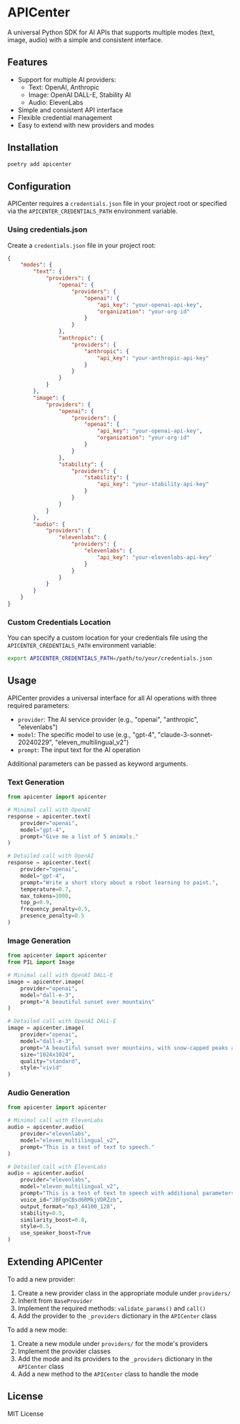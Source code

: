 # APICenter

A universal Python SDK for AI APIs that supports multiple modes (text, image, audio) with a simple and consistent interface.

## Features

- Support for multiple AI providers:
  - Text: OpenAI, Anthropic
  - Image: OpenAI DALL-E, Stability AI
  - Audio: ElevenLabs
- Simple and consistent API interface
- Flexible credential management
- Easy to extend with new providers and modes

## Installation

```bash
poetry add apicenter
```

## Configuration

APICenter requires a `credentials.json` file in your project root or specified via the `APICENTER_CREDENTIALS_PATH` environment variable.

### Using credentials.json

Create a `credentials.json` file in your project root:

```json
{
    "modes": {
        "text": {
            "providers": {
                "openai": {
                    "providers": {
                        "openai": {
                            "api_key": "your-openai-api-key",
                            "organization": "your-org-id"
                        }
                    }
                },
                "anthropic": {
                    "providers": {
                        "anthropic": {
                            "api_key": "your-anthropic-api-key"
                        }
                    }
                }
            }
        },
        "image": {
            "providers": {
                "openai": {
                    "providers": {
                        "openai": {
                            "api_key": "your-openai-api-key",
                            "organization": "your-org-id"
                        }
                    }
                },
                "stability": {
                    "providers": {
                        "stability": {
                            "api_key": "your-stability-api-key"
                        }
                    }
                }
            }
        },
        "audio": {
            "providers": {
                "elevenlabs": {
                    "providers": {
                        "elevenlabs": {
                            "api_key": "your-elevenlabs-api-key"
                        }
                    }
                }
            }
        }
    }
}
```

### Custom Credentials Location

You can specify a custom location for your credentials file using the `APICENTER_CREDENTIALS_PATH` environment variable:

```bash
export APICENTER_CREDENTIALS_PATH=/path/to/your/credentials.json
```

## Usage

APICenter provides a universal interface for all AI operations with three required parameters:
- `provider`: The AI service provider (e.g., "openai", "anthropic", "elevenlabs")
- `model`: The specific model to use (e.g., "gpt-4", "claude-3-sonnet-20240229", "eleven_multilingual_v2")
- `prompt`: The input text for the AI operation

Additional parameters can be passed as keyword arguments.

### Text Generation

```python
from apicenter import apicenter

# Minimal call with OpenAI
response = apicenter.text(
    provider="openai",
    model="gpt-4",
    prompt="Give me a list of 5 animals."
)

# Detailed call with OpenAI
response = apicenter.text(
    provider="openai",
    model="gpt-4",
    prompt="Write a short story about a robot learning to paint.",
    temperature=0.7,
    max_tokens=1000,
    top_p=0.9,
    frequency_penalty=0.5,
    presence_penalty=0.5
)
```

### Image Generation

```python
from apicenter import apicenter
from PIL import Image

# Minimal call with OpenAI DALL-E
image = apicenter.image(
    provider="openai",
    model="dall-e-3",
    prompt="A beautiful sunset over mountains"
)

# Detailed call with OpenAI DALL-E
image = apicenter.image(
    provider="openai",
    model="dall-e-3",
    prompt="A beautiful sunset over mountains, with snow-capped peaks and a clear lake reflection",
    size="1024x1024",
    quality="standard",
    style="vivid"
)
```

### Audio Generation

```python
from apicenter import apicenter

# Minimal call with ElevenLabs
audio = apicenter.audio(
    provider="elevenlabs",
    model="eleven_multilingual_v2",
    prompt="This is a test of text to speech."
)

# Detailed call with ElevenLabs
audio = apicenter.audio(
    provider="elevenlabs",
    model="eleven_multilingual_v2",
    prompt="This is a test of text to speech with additional parameters.",
    voice_id="JBFqnCBsd6RMkjVDRZzb",
    output_format="mp3_44100_128",
    stability=0.5,
    similarity_boost=0.8,
    style=0.5,
    use_speaker_boost=True
)
```

## Extending APICenter

To add a new provider:

1. Create a new provider class in the appropriate module under `providers/`
2. Inherit from `BaseProvider`
3. Implement the required methods: `validate_params()` and `call()`
4. Add the provider to the `_providers` dictionary in the `APICenter` class

To add a new mode:

1. Create a new module under `providers/` for the mode's providers
2. Implement the provider classes
3. Add the mode and its providers to the `_providers` dictionary in the `APICenter` class
4. Add a new method to the `APICenter` class to handle the mode

## License

MIT License 
